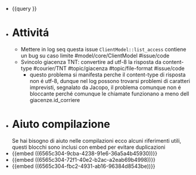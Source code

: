 - {{query }}
- # Attivitá
	- Mettere in log seq questa issue `ClientModel::list_access` contiene un bug su caso limite #model/core/ClientModel #issue/code
	- Svincolo giacenza TNT: convertire ad utf-8 la risposta da content-type #courier/TNT #topic/giacenza #topic/file-format #issue/code
		- questo problema si manifesta perche il content-type di risposta non é utf-8, dunque nel log possono trovarsi problemi di caratteri imprevisti, segnalato da Jacopo, il problema comunque non é bloccante perché comunque le chiamate funzionano a meno dell giacenze.id_corriere
- # Aiuto compilazione
  Se hai bisogno di aiuto nelle compilazioni ecco alcuni riferimenti utili, questi blocchi sono inclusi con embed per evitare duplicazioni
- {{embed ((6565c304-9cba-4238-91e6-36a5a4b45930))}}
- {{embed ((6565c304-72f1-40e2-b2ac-a2eab69b4998))}}
- {{embed ((6565c304-fbc2-4931-ab16-96384d8543be))}}